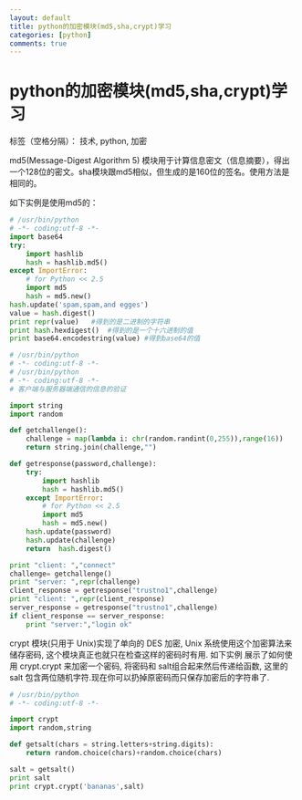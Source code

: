 ```yaml
---
layout: default
title: python的加密模块(md5,sha,crypt)学习
categories: [python]
comments: true
---
```


# python的加密模块(md5,sha,crypt)学习

标签（空格分隔）： 技术, python, 加密

md5(Message-Digest Algorithm 5) 模块用于计算信息密文（信息摘要），得出一个128位的密文。sha模块跟md5相似，但生成的是160位的签名。使用方法是相同的。

如下实例是使用md5的：

```python
# /usr/bin/python
# -*- coding:utf-8 -*-
import base64
try:
    import hashlib
    hash = hashlib.md5()
except ImportError:
    # for Python << 2.5
    import md5
    hash = md5.new()
hash.update('spam,spam,and egges')
value = hash.digest()
print repr(value)   #得到的是二进制的字符串
print hash.hexdigest()  #得到的是一个十六进制的值
print base64.encodestring(value) #得到base64的值
```
```python
# /usr/bin/python
# -*- coding:utf-8 -*-
# /usr/bin/python
# -*- coding:utf-8 -*-
# 客户端与服务器端通信的信息的验证

import string
import random

def getchallenge():
    challenge = map(lambda i: chr(random.randint(0,255)),range(16))
    return string.join(challenge,"")

def getresponse(password,challenge):
    try:
        import hashlib
        hash = hashlib.md5()
    except ImportError:
        # for Python << 2.5
        import md5
        hash = md5.new()
    hash.update(password)
    hash.update(challenge)
    return  hash.digest()

print "client: ","connect"
challenge= getchallenge()
print "server: ",repr(challenge)
client_response = getresponse("trustno1",challenge)
print "client: ",repr(client_response)
server_response = getresponse("trustno1",challenge)
if client_response == server_response:
    print "server:","login ok"
```
crypt 模块(只用于 Unix)实现了单向的 DES 加密, Unix 系统使用这个加密算法来储存密码, 这个模块真正也就只在检查这样的密码时有用.
如下实例 展示了如何使用 crypt.crypt 来加密一个密码, 将密码和 salt组合起来然后传递给函数, 这里的 salt 包含两位随机字符.现在你可以扔掉原密码而只保存加密后的字符串了.
```python
# /usr/bin/python
# -*- coding:utf-8 -*-

import crypt
import random,string

def getsalt(chars = string.letters+string.digits):
    return random.choice(chars)+random.choice(chars)

salt = getsalt()
print salt
print crypt.crypt('bananas',salt)
```